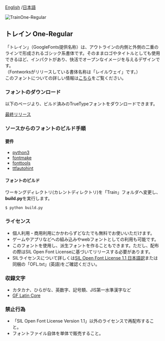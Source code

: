 [English](https://github.com/fontworks-fonts/Train) /[日本語](README-JP.md) 

![TrainOne-Regular](./image_Train.png)

## トレイン One-Regular

「トレイン」（GoogleFonts提供名称）は、アウトラインの内側と外側の二重のラインで形成されるゴシック系書体です。そのままロゴやタイトルとしても使用できるほど、インパクトがあり、快活でオープンなイメージを与えるデザインです。  
（Fontworksがリリースしている書体名称は「レイルウェイ」です。）  
このフォントについての詳しい情報は[こちら](https://fontworks.co.jp/fontsearch/RailwayStd-B/)をご覧ください。


### フォントのダウンロード

以下のページより、ビルド済みのTrueTypeフォントをダウンロードできます。  

[最終リリース](https://github.com/fontworks-fonts/Train/tree/master/fonts/ttf)


### ソースからのフォントのビルド手順

#### 要件

* [python3](https://www.python.org/)  
* [fontmake](https://github.com/googlefonts/fontmake/)
* [fonttools](https://github.com/fonttools/fonttools/)
* [ttfautohint](https://www.freetype.org/ttfautohint/doc/ttfautohint.html)  


#### フォントのビルド

ワーキングディレクトリ(カレントディレクトリ)を「Train」フォルダへ変更し、**build.py**を実行します。

    $ python build.py


### ライセンス

* 個人利用・商用利用にかかわらずどなたでも無料でお使いいただけます。
* ゲームやアプリなどへの組み込みやwebフォントとしての利用も可能です。
* このフォントを使用し、派生フォントを作ることもできます。ただし、配布の際はSIL Open Font Licenseに基づいてリリースする必要があります。
* SILライセンスについて詳しくは[SIL Open Font License 1.1 日本語訳](https://licenses.opensource.jp/OFL-1.1/OFL-1.1.html)または同梱の「OFL.txt」(英語)をご確認ください。


### 収録文字

* カタカナ、ひらがな、英数字、記号類、JIS第一水準漢字など
* [GF Latin Core](https://github.com/googlefonts/gftools/tree/master/Lib/gftools/encodings/GF%20Glyph%20Sets#gf-latin-core)  


### 禁止行為

* 「SIL Open Font License Version 1.1」以外のライセンスで再配布すること。
* フォントファイル自体を単体で販売すること。
